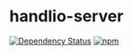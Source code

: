 # handlio-server

[![Dependency Status](https://david-dm.org/vandalkvist/handlio-server.svg)](https://david-dm.org/vandalkvist/handlio-server)
[![npm](https://img.shields.io/npm/l/express.svg?style=flat-square)]()